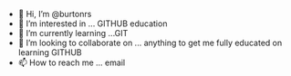 - 👋 Hi, I’m @burtonrs
- 👀 I’m interested in ... GITHUB education
- 🌱 I’m currently learning ...GIT
- 💞️ I’m looking to collaborate on ... anything to get me fully educated on learning GITHUB
- 📫 How to reach me ... email

<!---
burtonrs/burtonrs is a ✨ special ✨ repository because its `README.md` (this file) appears on your GitHub profile.
You can click the Preview link to take a look at your changes.
--->

